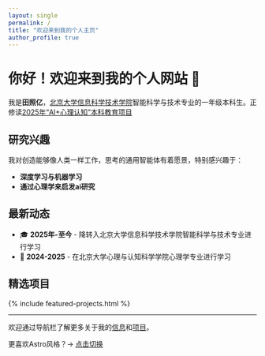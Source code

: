 ```yaml
---
layout: single
permalink: /
title: "欢迎来到我的个人主页"
author_profile: true
---
```


# 你好！欢迎来到我的个人网站 👋

我是**田照亿**，[北京大学信息科学技术学院](https://eecs.pku.edu.cn/)智能科学与技术专业的一年级本科生。正修读[2025年“AI+心理认知”本科教育项目](https://www.psy.pku.edu.cn/xwzx/tzgg/387146.htm)

## 研究兴趣

我对创造能够像人类一样工作，思考的通用智能体有着愿景，特别感兴趣于：

- **深度学习与机器学习**
- **通过心理学来启发ai研究**

## 最新动态

- 🎓 **2025年-至今** - 降转入北京大学信息科学技术学院智能科学与技术专业进行学习
- 🧠 **2024-2025** - 在北京大学心理与认知科学学院心理学专业进行学习

## 精选项目

{% include featured-projects.html %}

---

<div class="home-footer">
  <p>欢迎通过导航栏了解更多关于我的<a href="/about/">信息</a>和<a href="/projects/">项目</a>。</p>
  <p style="margin-top: 0.5rem;">更喜欢Astro风格？→ <a href="https://zhaoyi-tian.cn/" style="font-weight: 500;">点击切换</a></p>
</div>